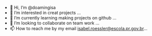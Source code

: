 - 👋 Hi, I’m @doamingisa
- 👀 I’m interested in creat projects ...
- 🌱 I’m currently learning making projects on github ...
- 💞️ I’m looking to collaborate on team work  ...
- 📫 How to reach me by my email isabel.roessler@escola.pr.gov.br...

<!---
doamingisa/doamingisa is a ✨ special ✨ repository because its `README.md` (this file) appears on your GitHub profile.
You can click the Preview link to take a look at your changes.
--->
